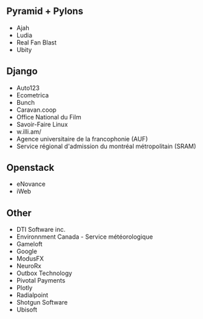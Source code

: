## Pyramid + Pylons

* Ajah
* Ludia
* Real Fan Blast
* Ubity

## Django

* Auto123
* Ecometrica
* Bunch
* Caravan.coop
* Office National du Film
* Savoir-Faire Linux
* w.illi.am/
* Agence universitaire de la francophonie (AUF)
* Service régional d'admission du montréal métropolitain (SRAM)

## Openstack

* eNovance
* iWeb

## Other

* DTI Software inc.
* Environnment Canada - Service météorologique
* Gameloft
* Google
* ModusFX
* NeuroRx
* Outbox Technology
* Pivotal Payments
* Plotly
* Radialpoint
* Shotgun Software
* Ubisoft
